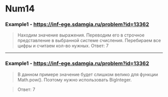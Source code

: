 # Num14
### Example1 - https://inf-ege.sdamgia.ru/problem?id=13362
> Находим значение выражения. Переводим его в строчное представление в выбранной системе счисления. Перебираем все цифры и считаем кол-во нужных.
> Ответ: 7
---

### Example1 - https://inf-ege.sdamgia.ru/problem?id=13362
> В данном примере значение будет слишком велико для функции Math.pow(). Поэтому нужно использовать BigInteger.

> Ответ: 7